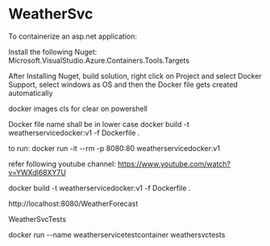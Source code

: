 # WeatherSvc

To containerize an asp.net application:

Install the following Nuget: Microsoft.VisualStudio.Azure.Containers.Tools.Targets

After Installing Nuget, build solution, right click on Project and select Docker Support,
select windows as OS and then the Docker file gets created automatically


docker images
cls for clear on powershell


Docker file name shall be in lower case
docker build -t weatherservicedocker:v1 -f Dockerfile . 

to run:
docker run -it --rm -p 8080:80 weatherservicedocker:v1


refer following youtube channel: https://www.youtube.com/watch?v=YWXdl68XY7U


docker build -t weatherservicedocker:v1 -f Dockerfile . 


http://localhost:8080/WeatherForecast



WeatherSvcTests


docker run --name weatherservicetestcontainer weathersvctests